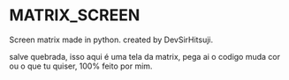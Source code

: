 # MATRIX_SCREEN
Screen matrix made in python. created by DevSirHitsuji.

salve quebrada, isso aqui é uma tela da matrix, pega ai o codigo muda cor ou o que tu quiser, 100% feito por mim.
